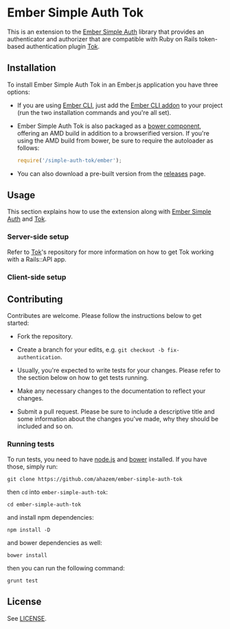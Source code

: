 # Ember Simple Auth Tok

This is an extension to the [Ember Simple Auth](https://github.com/simplabs/ember-simple-auth) library that provides an authenticator and authorizer that are compatible with Ruby on Rails token-based authentication plugin [Tok](https://github.com/ahazem/tok).

## Installation

To install Ember Simple Auth Tok in an Ember.js application you have three options:

* If you are using [Ember CLI](https://github.com/stefanpenner/ember-cli), just add the [Ember CLI addon](https://github.com/ahazem/ember-cli-simple-auth-tok) to your project (run the two installation commands and you're all set).

* Ember Simple Auth Tok is also packaged as a [bower component](https://github.com/ahazem/ember-simple-auth-tok-component), offering an AMD build in addition to a browserified version. If you're using the AMD build from bower, be sure to require the autoloader as follows:

  ```js
  require('/simple-auth-tok/ember');
  ```

* You can also download a pre-built version from the [releases](https://github.com/ahazem/ember-simple-auth-tok/releases) page.

## Usage

This section explains how to use the extension along with [Ember Simple Auth](https://github.com/simplabs/ember-simple-auth) and [Tok](https://github.com/ahazem/tok).

### Server-side setup

Refer to [Tok](https://github.com/ahazem/tok)'s repository for more information on how to get Tok working with a Rails::API app.

### Client-side setup


## Contributing

Contributes are welcome. Please follow the instructions below to get started:

* Fork the repository.

* Create a branch for your edits, e.g. `git checkout -b fix-authentication`.

* Usually, you're expected to write tests for your changes. Please refer to the section below on how to get tests running. 

* Make any necessary changes to the documentation to reflect your changes.

* Submit a pull request. Please be sure to include a descriptive title and some information about the changes you've made, why they should be included and so on.

### Running tests

To run tests, you need to have [node.js](http://nodejs.org) and [bower](http://bower.io) installed. If you have those, simply run:

```
git clone https://github.com/ahazem/ember-simple-auth-tok
```

then `cd` into `ember-simple-auth-tok`:

```
cd ember-simple-auth-tok
```

and install npm dependencies:

```
npm install -D
```

and bower dependencies as well:

```
bower install
```

then you can run the following command:

```
grunt test
```

## License

See [LICENSE](https://github.com/ahazem/ember-simple-auth-tok/blob/master/LICENSE).
